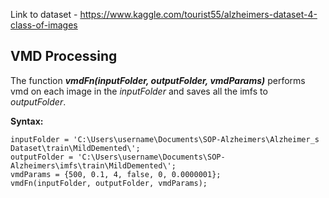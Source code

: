 Link to dataset - https://www.kaggle.com/tourist55/alzheimers-dataset-4-class-of-images
## VMD Processing
The function ***vmdFn(inputFolder, outputFolder, vmdParams)*** performs vmd on each image in the *inputFolder* and saves all the imfs to *outputFolder*.

**Syntax:**
```
inputFolder = 'C:\Users\username\Documents\SOP-Alzheimers\Alzheimer_s Dataset\train\MildDemented\';
outputFolder = 'C:\Users\username\Documents\SOP-Alzheimers\imfs\train\MildDemented\';
vmdParams = {500, 0.1, 4, false, 0, 0.0000001};
vmdFn(inputFolder, outputFolder, vmdParams);
```
